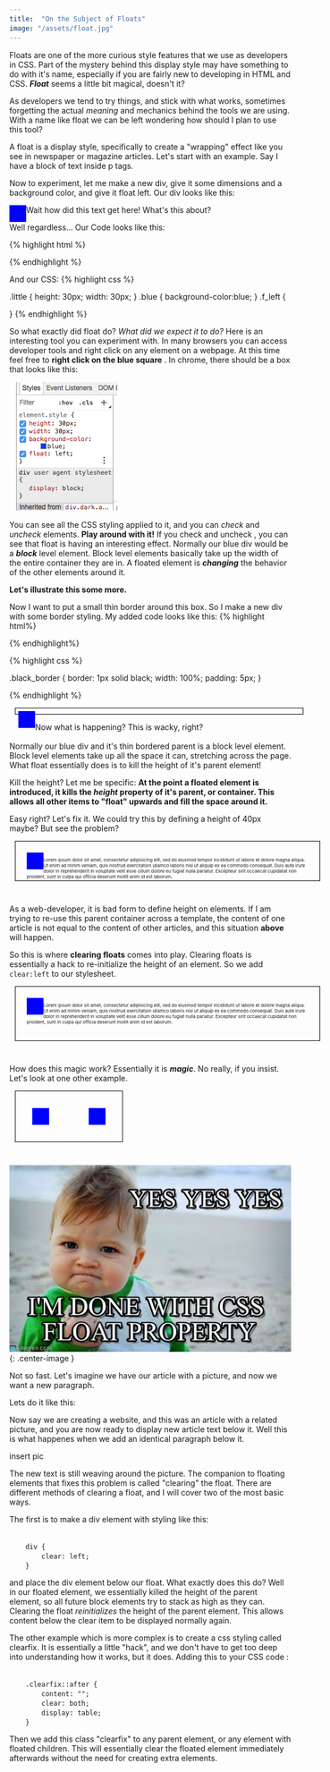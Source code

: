 ```yaml
---
title:  "On the Subject of Floats"
image: "/assets/float.jpg"
---
```


Floats are one of the more curious style features that we use as developers in CSS.  Part of the mystery behind this display style may have something to do with it's name, especially if you are fairly new to developing in HTML and CSS. ___Float___ seems a little bit magical, doesn't it?

As developers we tend to try things, and stick with what works, sometimes forgetting the actual _meaning_ and mechanics behind the tools we are using. With a name like float we can be left wondering how should I plan to use this tool?

A float is a display style, specifically to create a "wrapping" effect like you see in newspaper or magazine articles.  Let's start with an example. Say I have a block of text inside p tags.

Now to experiment, let me make a new div, give it some dimensions and a background color, and give it float left. Our div looks like this:


<div style="height:30px;width:30px;background-color:blue;float:left;"></div>



 Wait how did this text get here! What's this about?



Well regardless... Our Code looks like this:


{% highlight html %}
<div class = "little blue f_left"></div>
{% endhighlight %}

And our CSS:
{% highlight css %}

.little {
	height: 30px;
	width: 30px;
}
.blue {
	background-color:blue;
}
.f_left {
	
}
{% endhighlight %}

So what exactly did float do?  _What did we expect it to do?_  Here is an interesting tool you can experiment with.  In many browsers you can access developer tools and right click on any element on a webpage. At this time feel free to __right click on the blue square__ .  In chrome, there should be a box that looks like this:

![css box](/assets/stylebox.png)


You can see all the CSS styling applied to it, and you can _check_ and _uncheck_ elements.  __Play around with it!__ 
If you check and uncheck , you can see that float is having an interesting effect.  Normally our blue div would be a ___block___ level element.  Block level elements basically take up the width of the entire container they are in.  A floated element is ___changing___ the behavior of the other elements around it.

__Let's illustrate this some more.__  

Now I want to put a small thin border around this box. So I make a new div with some border styling.
My added code looks like this: 
{% highlight html%}
<div class = "little blue f_left">
	<div class = "black_border">
	</div>
</div>
{% endhighlight%}

{% highlight css %}

.black_border {
	border: 1px solid black;
	width: 100%;
	padding: 5px;
}
	
{% endhighlight %}

<div style="border: 1px solid black;width:100%; padding:5px; margin:10px">
	<div style="height:30px;width:30px;background-color:blue;float:left;"></div>
</div>

Now what is happening? This is wacky, right?<br><br>
Normally our blue div and it's thin bordered parent is a block level element.  Block level elements take up all the space it can, stretching across the page. What float essentially does is to kill the height of it's parent element!

Kill the height? Let me be specific: __At the point a floated element is introduced, it kills the _height_ property of it's parent, or container. This allows all other items to "float" upwards and fill the space around it.__

Easy right?  Let's fix it.  We could try this by defining a height of 40px maybe?  But see the problem?

<div style="border: 1px solid black;width:100%; height:30px; padding:20px; margin:10px" >
	<div style="height:30px;width:30px;background-color:blue;float:left;">
	</div>
			<p style="font-size:8px">Lorem ipsum dolor sit amet, consectetur adipisicing elit, sed do eiusmod
			tempor incididunt ut labore et dolore magna aliqua. Ut enim ad minim veniam,
			quis nostrud exercitation ullamco laboris nisi ut aliquip ex ea commodo
			consequat. Duis aute irure dolor in reprehenderit in voluptate velit esse
			cillum dolore eu fugiat nulla pariatur. Excepteur sint occaecat cupidatat non
			proident, sunt in culpa qui officia deserunt mollit anim id est laborum.</p>
</div>
<br>

As a web-developer, it is bad form to define height on elements.  If I am trying to re-use this parent container across a template, the content of one article is not equal to the content of other articles, and this situation __above__ will happen.

So this is where __clearing floats__ comes into play.  Clearing floats is essentially a hack to re-initialize the height of an element. So we add 
<code>clear:left</code>
 to our stylesheet.

<div style="border: 1px solid black;width:100%; clear:left; padding:20px; margin:10px">
	<div style="height:30px;width:30px;background-color:blue;float:left;">
	</div>
			<p style="font-size:8px">Lorem ipsum dolor sit amet, consectetur adipisicing elit, sed do eiusmod
			tempor incididunt ut labore et dolore magna aliqua. Ut enim ad minim veniam,
			quis nostrud exercitation ullamco laboris nisi ut aliquip ex ea commodo
			consequat. Duis aute irure dolor in reprehenderit in voluptate velit esse
			cillum dolore eu fugiat nulla pariatur. Excepteur sint occaecat cupidatat non
			proident, sunt in culpa qui officia deserunt mollit anim id est laborum.</p>
</div>
<br>


How does this magic work?  Essentially it is ___magic___.  No really, if you insist.  Let's look at one other example.

<div style="border: 1px solid black;width:30%; clear:both; padding:20px; margin:10px">
	<div style="height:30px;width:30px;background-color:blue;float:left; margin:10px;">
	</div>
	<div style="height:30px;width:30px;background-color:blue;float:right; margin:10px;">
	</div>
	<div style="height:30px;width:30px;background-color:blue; margin:10px;">
	</div>
</div>
<br>

![css box](/assets/floatkid.jpg){: .center-image }



Not so fast.  Let's imagine we have our article with a picture, and now we want a new paragraph.

Lets do it like this: 

Now say we are creating a website, and this was an article with a related picture, and you are now ready to display new article text below it.  Well this is what happenes when we add an identical paragraph below it.

insert pic

The new text is still weaving around the picture.  The companion to floating elements that fixes this problem is called "clearing" the float.  There are different methods of clearing a float, and I will cover two of the most basic ways.

The first is to make a div element with styling like this:

<code>
	div {
    	clear: left;
	}
</code>

and place the div element below our float.  What exactly does this do? Well in our floated element, we essentially killed the height of the parent element, so all future block elements try to stack as high as they can.  Clearing the float _reinitializes_ the height of the parent element.  This allows content below the clear item to be displayed normally again.

The other example which is more complex is to create a css styling called clearfix.  It is essentially a little "hack", and we don't have to get too deep into understanding how it works, but it does.  Adding this to your CSS code :

<code>
	.clearfix::after {
    	content: "";
    	clear: both;
    	display: table;
	}
</code>

Then we add this class "clearfix" to any parent element, or any element with floated children.  This will essentially clear the floated element immediately afterwards without the need for creating extra elements.

